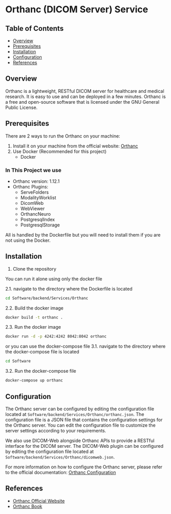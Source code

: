 # Orthanc (DICOM Server) Service

## Table of Contents
- [Overview](#overview)
- [Prerequisites](#prerequisites)
- [Installation](#installation)
- [Configuration](#configuration)
- [References](#references)

## Overview
Orthanc is a lightweight, RESTful DICOM server for healthcare and medical research. It is easy to use and can be deployed in a few minutes. Orthanc is a free and open-source software that is licensed under the GNU General Public License.

## Prerequisites
There are 2 ways to run the Orthanc on your machine:

1. Install it on your machine from the official website: [Orthanc](https://www.orthanc-server.com/download.php)
2. Use Docker (Recommended for this project)
   - Docker

### In This Project we use
- Orthanc version: 1.12.1
- Orthanc Plugins:
    - ServeFolders
    - ModalityWorklist
    - DicomWeb
    - WebViewer
    - OrthancNeuro
    - PostgresqlIndex
    - PostgresqlStorage

All is handled by the Dockerfile but you will need to install them if you are not using the Docker.

## Installation
1. Clone the repository

You can run it alone using only the docker file

2.1. navigate to the directory where the Dockerfile is located
```bash
cd Software/backend/Services/Orthanc
```
2.2. Build the docker image
```bash
docker build -t orthanc .
```
2.3. Run the docker image
```bash
docker run -d -p 4242:4242 8042:8042 orthanc
```

or you can use the docker-compose file
3.1. navigate to the directory where the docker-compose file is located
```bash
cd Software
```
3.2. Run the docker-compose file
```bash
docker-compose up orthanc
```

## Configuration
The Orthanc server can be configured by editing the configuration file located at 
`Software/backend/Services/Orthanc/orthanc.json`. The configuration file is a JSON file that contains the configuration 
settings for the Orthanc server. You can edit the configuration file to customize the server settings according to your
requirements.


We also use DICOM-Web alongside Orthanc APIs to provide a RESTful interface for the DICOM server. 
The DICOM-Web plugin can be configured by editing the configuration file located at 
`Software/backend/Services/Orthanc/dicomweb.json`. 

For more information on how to configure the Orthanc server, please refer to the official documentation: [Orthanc Configuration](https://book.orthanc-server.com/users/configuration.html)


## References
- [Orthanc Official Website](https://www.orthanc-server.com/)
- [Orthanc Book](https://orthanc.uclouvain.be/book/)
